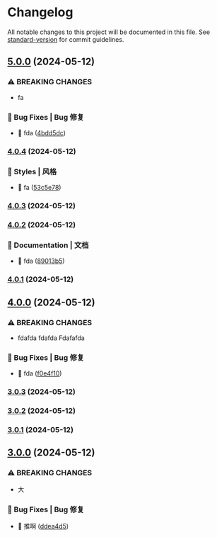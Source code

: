 # Changelog

All notable changes to this project will be documented in this file. See [standard-version](https://github.com/conventional-changelog/standard-version) for commit guidelines.

## [5.0.0](https://github.com/xuguanjie0706/everytrytest/compare/v4.0.4...v5.0.0) (2024-05-12)


### ⚠ BREAKING CHANGES

* fa

### 🐛 Bug Fixes | Bug 修复

* :bug: fda ([4bdd5dc](https://github.com/xuguanjie0706/everytrytest/commit/4bdd5dc9c5417a88a50f6f6ff3fe6fe2b2734907))

### [4.0.4](https://github.com/xuguanjie0706/everytrytest/compare/v4.0.3...v4.0.4) (2024-05-12)


### 💄 Styles | 风格

* :lipstick: fa ([53c5e78](https://github.com/xuguanjie0706/everytrytest/commit/53c5e7869be717d4ca5fd4dad65e660bb384dc8f))

### [4.0.3](https://github.com/xuguanjie0706/everytrytest/compare/v4.0.2...v4.0.3) (2024-05-12)

### [4.0.2](https://github.com/xuguanjie0706/everytrytest/compare/v4.0.1...v4.0.2) (2024-05-12)


### 📝 Documentation | 文档

* :memo: fda ([89013b5](https://github.com/xuguanjie0706/everytrytest/commit/89013b5504982beafc97a654c0b9a33224f479f5))

### [4.0.1](https://github.com/xuguanjie0706/everytrytest/compare/v4.0.0...v4.0.1) (2024-05-12)

## [4.0.0](https://github.com/xuguanjie0706/everytrytest/compare/v3.0.3...v4.0.0) (2024-05-12)


### ⚠ BREAKING CHANGES

* fdafda
fdafda
Fdafafda

### 🐛 Bug Fixes | Bug 修复

* :bug: fda ([f0e4f10](https://github.com/xuguanjie0706/everytrytest/commit/f0e4f1099cfd0fd04af8757577a3810674287edd))

### [3.0.3](https://github.com/xuguanjie0706/everytrytest/compare/v3.0.2...v3.0.3) (2024-05-12)

### [3.0.2](https://github.com/xuguanjie0706/everytrytest/compare/v3.0.1...v3.0.2) (2024-05-12)

### [3.0.1](https://github.com/xuguanjie0706/everytrytest/compare/v3.0.0...v3.0.1) (2024-05-12)

## [3.0.0](https://github.com/xuguanjie0706/everytrytest/compare/v2.0.1...v3.0.0) (2024-05-12)


### ⚠ BREAKING CHANGES

* 大

### 🐛 Bug Fixes | Bug 修复

* :bug: 推啊 ([ddea4d5](https://github.com/xuguanjie0706/everytrytest/commit/ddea4d58c2e565a41f044317258aa0af7a450dee))
